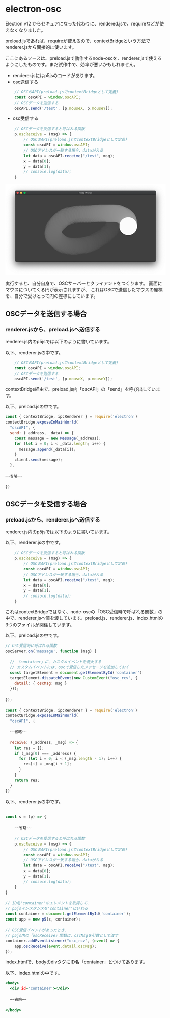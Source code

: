 # electron-osc

Electron v12 からセキュアになった代わりに、rendered.jsで、requireなどが使えなくなりました。

preload.jsであれば、requireが使えるので、contextBridgeという方法でrenderer.jsから間接的に使います。

ここにあるソースは、preload.jsで動作するnode-oscを、renderer.jsで使えるようにしたものです。まだ試作中で、効率が悪いかもしれません。


- renderer.jsにはp5jsのコードがあります。
- osc送信する
```javascript:rendere.js
    // OSCのAPI(preload.jsでcontextBridgeとして定義)
    const oscAPI = window.oscAPI;
    // OSCデータを送信する
    oscAPI.send('/test', [p.mouseX, p.mouseY]);
```

- osc受信する
```javascript:rendere.js
    // OSCデータを受信すると呼ばれる関数
    p.oscReceive = (msg) => {
        // OSCのAPI(preload.jsでcontextBridgeとして定義)
        const oscAPI = window.oscAPI;
        // OSCアドレスが一致する場合、dataが入る
        let data = oscAPI.receive("/test", msg);
        x = data[0];
        y = data[1];
        // console.log(data);
    }
```

<img src = "screen_capture_1.png"></img>

実行すると、自分自身で、OSCサーバーとクライアントをつくります。
画面にマウスについてくる円が表示されますが、
これはOSCで送信したマウスの座標を、自分で受けとって円の座標にしています。

## OSCデータを送信する場合
### renderer.jsから、preload.jsへ送信する

renderer.js内のp5jsでは以下のように書いています。

以下、renderer.jsの中です。

```javascript:rendere.js
    // OSCのAPI(preload.jsでcontextBridgeとして定義)
    const oscAPI = window.oscAPI;
    // OSCデータを送信する
    oscAPI.send('/test', [p.mouseX, p.mouseY]);
```
contextBridge経由で、preload.js内「oscAPI」の「send」を呼び出しています。

以下、preload.jsの中です。

~~~javascript:preload.js
const { contextBridge, ipcRenderer } = require('electron')
contextBridge.exposeInMainWorld(
  "oscAPI", {
  send: (_address, _data) => {
    const message = new Message(_address);
    for (let i = 0; i < _data.length; i++) {
      message.append(_data[i]);
    }
    client.send(message);
  },

~~省略~~

})
~~~

## OSCデータを受信する場合
### preload.jsから、renderer.jsへ送信する

renderer.js内のp5jsでは以下のように書いています。

以下、renderer.jsの中です。

```javascript:rendere.js
    // OSCデータを受信すると呼ばれる関数
    p.oscReceive = (msg) => {
        // OSCのAPI(preload.jsでcontextBridgeとして定義)
        const oscAPI = window.oscAPI;
        // OSCアドレスが一致する場合、dataが入る
        let data = oscAPI.receive("/test", msg);
        x = data[0];
        y = data[1];
        // console.log(data);
    }
```

これはcontextBridgeではなく、node-oscの「OSC受信時で呼ばれる関数」の中で、renderer.jsへ値を渡しています。preload.js、renderer.js、index.htmlの3つのファイルが関係しています。

以下、preload.jsの中です。

~~~javascript:preload.js
// OSC受信時に呼ばれる関数
oscServer.on('message', function (msg) {

  // 「container」に、カスタムイベントを発火する
  // カスタムイベントには、oscで受信したメッセージを追加しておく
  const targetElement = document.getElementById('container')
  targetElement.dispatchEvent(new CustomEvent("osc_rcv", {
    detail: { oscMsg: msg }
  }));

});

const { contextBridge, ipcRenderer } = require('electron')
contextBridge.exposeInMainWorld(
  "oscAPI", {

  ~~省略~~

  receive: (_address, _msg) => {
    let res = [];
    if (_msg[0] === _address) {
      for (let i = 0; i < (_msg.length - 1); i++) {
        res[i] = _msg[i + 1];
      }
    }
    return res;
  }
})
~~~

以下、renderer.jsの中です。

~~~javascript:renderer.js

const s = (p) => {

    ~~省略~~

    // OSCデータを受信すると呼ばれる関数
    p.oscReceive = (msg) => {
        // OSCのAPI(preload.jsでcontextBridgeとして定義)
        const oscAPI = window.oscAPI;
        // OSCアドレスが一致する場合、dataが入る
        let data = oscAPI.receive("/test", msg);
        x = data[0];
        y = data[1];
        // console.log(data);
    }
}

// ID名'container'のエレメントを取得して、
// p5jsインスタンスを'container'にいれる
const container = document.getElementById('container');
const app = new p5(s, container);

// OSC受信イベントがあったとき、
// p5js内の「oscReceive」関数に、oscMsgを引数として渡す
container.addEventListener("osc_rcv", (event) => {
    app.oscReceive(event.detail.oscMsg);
});

~~~


index.htmlで、bodyのdivタグにID名「container」とつけてあります。

以下、index.htmlの中です。

~~~html:index.html
<body>
  <div id='container'></div>

  ~~省略~~

</body>
~~~

